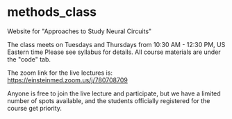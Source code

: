 # methods_class
Website for "Approaches to Study Neural Circuits"

The class meets on Tuesdays and Thursdays from 10:30 AM - 12:30 PM, US Eastern time
Please see syllabus for details. All course materials are under the "code" tab.

The zoom link for the live lectures is: https://einsteinmed.zoom.us/j/780708709

Anyone is free to join the live lecture and participate, but we have a limited 
number of spots available, and the students officially registered for the 
course get priority.

